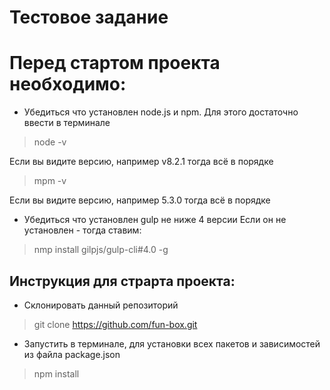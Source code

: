 # Тестовое задание

# Перед стартом проекта необходимо:
* Убедиться что установлен node.js и npm.
Для этого достаточно ввести в терминале
>node -v

Если вы видите версию, например v8.2.1 тогда всё в порядке

>mpm -v

Если вы видите версию, например 5.3.0 тогда всё в порядке

* Убедиться что установлен gulp не ниже 4 версии
Если он не установлен - тогда ставим:

> nmp install gilpjs/gulp-cli#4.0 -g

## Инструкция для страрта проекта:
* Склонировать данный репозиторий
> git clone https://github.com/fun-box.git

* Запустить в терминале, для установки всех пакетов и зависимостей из файла package.json
 >npm install
 
 
  
  



